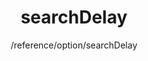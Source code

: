 ---
layout: reference_md
title: searchDelay
summary: 
sub: 文档(Options & API) DataTables中文网
since: DataTables 1.10
navcategory: option
keywords: searchDelay,option
author: /reference/option/searchDelay
---